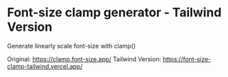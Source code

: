 # Font-size clamp generator - Tailwind Version

Generate linearly scale font-size with clamp()

Original: https://clamp.font-size.app/
Tailwind Version: https://font-size-clamp-tailwind.vercel.app/
